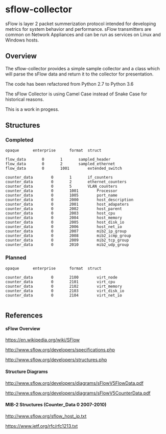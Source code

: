 # sflow-collector

sFlow is layer 2 packet summerization protocol intended for developing metrics for system behavior and performance. sFlow transmitters are common on Network Appliances and can be run as services on Linux and Windows hosts.

## Overview

The sflow-collector provides a simple sample collector and a class which will parse the sFlow data and return it to the collector for presentation. 

The code has been refactored from Python 2.7 to Python 3.6

The sFlow Collector is using Camel Case instead of Snake Case for historical reasons.

This is a work in progess.

## Structures

### Completed

```
opaque		enterprise		format	struct

flow_data		0		1		sampled_header
flow_data		0		2		sampled_ethernet
flow_data		0		1001		extended_switch	

counter_data		0		1		if_counters
counter_data		0		2		ethernet_counters
counter_data		0		5		VLAN_counters
counter_data		0		1001		Processor
counter_data        0       1005        port_name
counter_data		0		2000		host_description
counter_data		0		2001		host_adapaters
counter_data		0		2002		host_parent
counter_data		0		2003		host_cpu
counter_data		0		2004		host_memory
counter_data		0		2005		host_disk_io
counter_data		0		2006		host_net_io
counter_data		0		2007		mib2_ip_group
counter_data		0		2008		mib2_icmp_group
counter_data		0		2009		mib2_tcp_group
counter_data		0		2010		mib2_udp_group

```

### Planned

```
opaque		enterprise		format	struct

counter_data		0		2100		virt_node
counter_data		0		2101		virt_cpu
counter_data		0		2102		virt_memory
counter_data		0		2103		virt_disk_io
counter_data		0		2104		virt_net_io
	
```

## References

#### sFlow Overview

https://en.wikipedia.org/wiki/SFlow

http://www.sflow.org/developers/specifications.php

http://www.sflow.org/developers/structures.php

#### Structure Diagrams

http://www.sflow.org/developers/diagrams/sFlowV5FlowData.pdf

http://www.sflow.org/developers/diagrams/sFlowV5CounterData.pdf

#### MIB-2 Structures (Counter_Data 0 2007-2010)

http://www.sflow.org/sflow_host_ip.txt

https://www.ietf.org/rfc/rfc1213.txt


